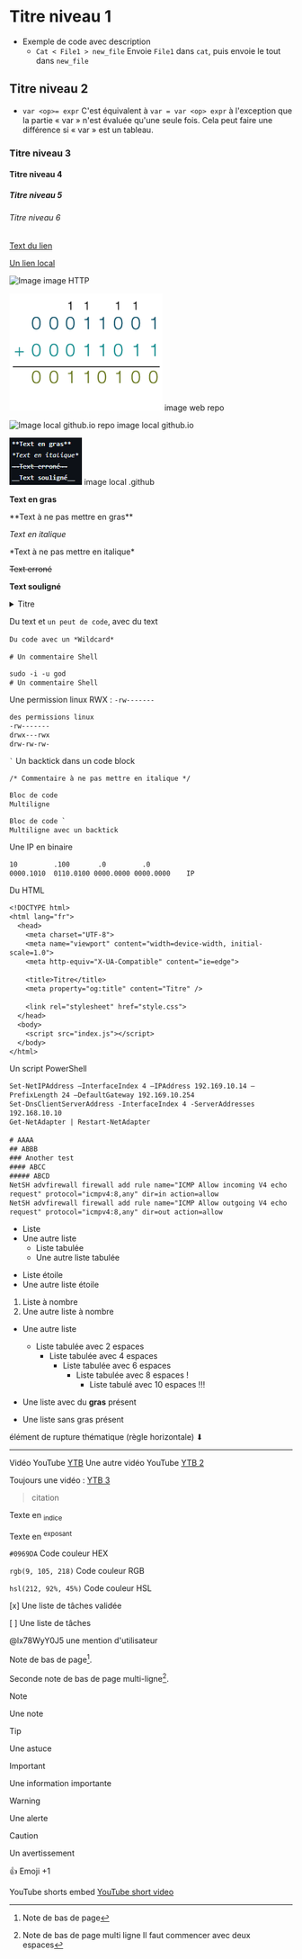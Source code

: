 # Titre niveau 1
- Exemple de code avec description
  - `Cat < File1 > new_file` Envoie `File1` dans `cat`, puis envoie le tout dans `new_file`

## Titre niveau 2
- `var <op>= expr` C'est équivalent à `var = var <op> expr` à l'exception que la partie « var » n'est évaluée qu'une seule fois. Cela peut faire une différence si « var » est un tableau.

### Titre niveau 3

#### Titre niveau 4

##### Titre niveau 5

###### Titre niveau 6

[Text du lien](https://pages.github.com/)

[Un lien local](/CONTRIBUTING.md)

![Image](https://avatars.githubusercontent.com/u/84735589?v=4) image HTTP

![Image web .github repo](https://github.com/Altherneum/.github/blob/main/note/assets/images/Binaire.png?raw=true) image web repo

![Image local github.io repo](/assets/image/pp.png) image local github.io

![Image local github.io repo](/note/assets/images/chrome_uKrMVGwLFY.png) image local .github

**Text en gras**

\*\*Text à ne pas mettre en gras\*\*

*Text en italique*

\*Text à ne pas mettre en italique\*

~~Text erroné~~

__Text souligné__

<details>
<summary>Titre</summary>
Text
</details>

Du text et `un peut de code`, avec du text

`Du code avec un *Wildcard*`

`# Un commentaire Shell`
```
sudo -i -u god
# Un commentaire Shell
```

Une permission linux RWX : `-rw-------`

```
des permissions linux
-rw-------
drwx---rwx
drw-rw-rw-
```

`` ` `` Un backtick dans un code block

```
/* Commentaire à ne pas mettre en italique */
```

```
Bloc de code
Multiligne
```

```
Bloc de code `
Multiligne avec un backtick
```

Une IP en binaire
```
10         .100       .0         .0
0000.1010  0110.0100 0000.0000 0000.0000    IP
```

Du HTML
```
<!DOCTYPE html>
<html lang="fr">
  <head>
    <meta charset="UTF-8">
    <meta name="viewport" content="width=device-width, initial-scale=1.0">
    <meta http-equiv="X-UA-Compatible" content="ie=edge">

    <title>Titre</title>
    <meta property="og:title" content="Titre" />

    <link rel="stylesheet" href="style.css">
  </head>
  <body>
    <script src="index.js"></script>
  </body>
</html>
```

Un script PowerShell
```
Set-NetIPAddress –InterfaceIndex 4 –IPAddress 192.169.10.14 –PrefixLength 24 –DefaultGateway 192.169.10.254
Set-DnsClientServerAddress -InterfaceIndex 4 -ServerAddresses 192.168.10.10
Get-NetAdapter | Restart-NetAdapter

# AAAA
## ABBB
### Another test
#### ABCC
##### ABCD
NetSH advfirewall firewall add rule name="ICMP Allow incoming V4 echo request" protocol="icmpv4:8,any" dir=in action=allow
NetSH advfirewall firewall add rule name="ICMP Allow outgoing V4 echo request" protocol="icmpv4:8,any" dir=out action=allow
```

- Liste
- Une autre liste
  - Liste tabulée
  - Une autre liste tabulée

* Liste étoile
* Une autre liste étoile

1. Liste à nombre
2. Une autre liste à nombre

- Une autre liste
  - Liste tabulée avec 2 espaces
    - Liste tabulée avec 4 espaces
      - Liste tabulée avec 6 espaces
        - Liste tabulée avec 8 espaces !
          - Liste tabulé avec 10 espaces !!!

- Une liste avec du **gras** présent
- Une liste sans gras présent

élément de rupture thématique (règle horizontale) ⬇

---

Vidéo YouTube
[YTB](https://youtube.com/watch?v=Zr7i30r8Gbs)
Une autre vidéo YouTube [YTB 2](https://youtube.com/watch?v=XqZsoesa55w)

Toujours une vidéo :
[YTB 3](https://youtube.com/watch?v=OPf0YbXqDm0)

> citation

Texte en <sub>indice</sub>

Texte en <sup>exposant</sup>

`#0969DA` Code couleur HEX

`rgb(9, 105, 218)` Code couleur RGB

`hsl(212, 92%, 45%)` Code couleur HSL

[x] Une liste de tâches validée

[ ] Une liste de tâches

@lx78WyY0J5 une mention d'utilisateur

Note de bas de page[^1].

Seconde note de bas de page multi-ligne[^2].

[^1]: Note de bas de page
[^2]: Note de bas de page multi ligne
  Il faut commencer avec deux espaces


> [!NOTE]
> Une note

> [!TIP]
> Une astuce

> [!IMPORTANT]
> Une information importante

> [!WARNING]
> Une alerte

> [!CAUTION]
> Un avertissement

:+1: Emoji +1

<!-- Commentaire ignoré -->

YouTube shorts embed
[YouTube short video](https://youtube.com/shorts/pHqEuwjSdic)